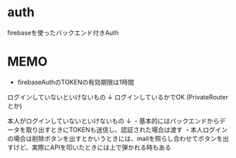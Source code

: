 # auth
firebaseを使ったバックエンド付きAuth

# MEMO

- firebaseAuthのTOKENの有効期限は1時間

ログインしていないといけないもの
↓
ログインしているかでOK
(PrivateRouterとか)

本人がログインしていないといけないもの
↓
・基本的にはバックエンドからデータを取り出すときにTOKENも送信し、認証された場合は渡す
・本人ログインの場合は削除ボタンを出すとかいうときには、mailを照らし合わせてボタンを出すけど、実際にAPIを叩いたときには上で弾かれる時もある